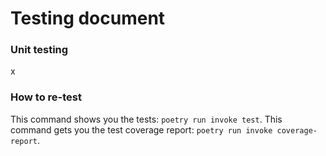# Testing document
### Unit testing
x
### How to re-test
This command shows you the tests: `poetry run invoke test`. This command gets you the test coverage report: `poetry run invoke coverage-report`. 
